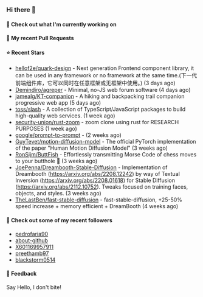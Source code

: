 ### Hi there 👋

#### 👷 Check out what I'm currently working on

#### 🔨 My recent Pull Requests


#### ⭐ Recent Stars

- [hellof2e/quark-design](https://github.com/hellof2e/quark-design) - Next generation Frontend component library, it can be used in any framework or no framework at the same time.(下一代前端组件库，它可以同时在任意框架或无框架中使用。) (3 days ago)
- [Demindiro/agreper](https://github.com/Demindiro/agreper) - Minimal, no-JS web forum software (4 days ago)
- [jamealg/KT-companion](https://github.com/jamealg/KT-companion) - A hiking and backpacking trail companion progressive web app (5 days ago)
- [toss/slash](https://github.com/toss/slash) - A collection of TypeScript/JavaScript packages to build high-quality web services. (1 week ago)
- [security-union/rust-zoom](https://github.com/security-union/rust-zoom) - zoom clone using rust for RESEARCH PURPOSES (1 week ago)
- [google/prompt-to-prompt](https://github.com/google/prompt-to-prompt) -  (2 weeks ago)
- [GuyTevet/motion-diffusion-model](https://github.com/GuyTevet/motion-diffusion-model) - The official PyTorch implementation of the paper &#34;Human Motion Diffusion Model&#34; (3 weeks ago)
- [RonSijm/ButtFish](https://github.com/RonSijm/ButtFish) - Effortlessly transmitting Morse Code of chess moves to your butthole 💝 (3 weeks ago)
- [JoePenna/Dreambooth-Stable-Diffusion](https://github.com/JoePenna/Dreambooth-Stable-Diffusion) - Implementation of Dreambooth (https://arxiv.org/abs/2208.12242) by way of Textual Inversion (https://arxiv.org/abs/2208.01618) for Stable Diffusion (https://arxiv.org/abs/2112.10752). Tweaks focused on training faces, objects, and styles. (3 weeks ago)
- [TheLastBen/fast-stable-diffusion](https://github.com/TheLastBen/fast-stable-diffusion) - fast-stable-diffusion, &#43;25-50% speed increase &#43; memory efficient &#43; DreamBooth (4 weeks ago)

#### 👯 Check out some of my recent followers

- [pedrofaria90](https://github.com/pedrofaria90)
- [about-github](https://github.com/about-github)
- [X601169957911](https://github.com/X601169957911)
- [preethamb97](https://github.com/preethamb97)
- [blackstorm0514](https://github.com/blackstorm0514)

#### 💬 Feedback

Say Hello, I don't bite!